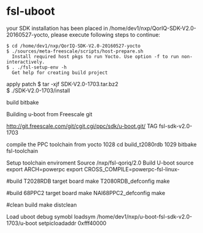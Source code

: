 # fsl-uboot 
your SDK installation has been placed in
/home/dev1/nxp/QorIQ-SDK-V2.0-20160527-yocto, please execute following steps to continue:
 
    $ cd /home/dev1/nxp/QorIQ-SDK-V2.0-20160527-yocto
    $ ./sources/meta-freescale/scripts/host-prepare.sh
      Install required host pkgs to run Yocto. Use option -f to run non-interactively.
    $ . ./fsl-setup-env -h
      Get help for creating build project
 
apply patch
$ tar -xjf SDK-V2.0-1703.tar.bz2  
$ ./SDK-V2.0-1703/install
 
build
bitbake <image-target>
 
Building u-boot from Freescale git
 
http://git.freescale.com/git/cgit.cgi/ppc/sdk/u-boot.git/
TAG fsl-sdk-v2.0-1703 
 
compile the PPC toolchain from yocto
 1028  cd build_t2080rdb 
 1029  bitbake fsl-toolchain
    
 
 
 Setup toolchain enviroment 
Source /nxp/fsl-qoriq/2.0
 Build U-boot source
export ARCH=powerpc
export CROSS_COMPILE=powerpc-fsl-linux-
 
#build T2028RDB target board 
make T2080RDB_defconfig
make
 
#build 68PPC2 target board
make NAI68PPC2_defconfig
make

#clean build
make distclean

Load uboot debug symobl
loadsym /home/dev1/nxp/u-boot-fsl-sdk-v2.0-1703/u-boot
setpicloadaddr 0xfff40000
